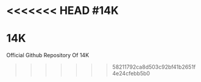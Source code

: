 <<<<<<< HEAD
#14K
=======
# 14K
Official Github Repository Of 14K
>>>>>>> 58211792ca8d503c92bf41b2651f4e24cfebb5b0
